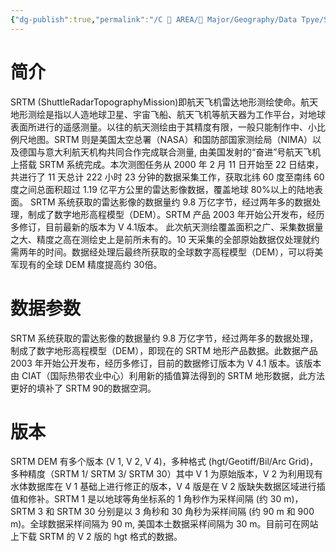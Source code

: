 ```yaml
---
{"dg-publish":true,"permalink":"/C 📔 AREA/🌳 Major/Geography/Data Tpye/SRTM/","title":"SRTM 航天飞机雷达地形测绘使命","noteIcon":"stone","created":"2024-07-04T13:45:17.000+08:00","updated":"2024-11-29T00:18:05.317+08:00"}
---
```


# 简介
SRTM (ShuttleRadarTopographyMission)即航天飞机雷达地形测绘使命。航天地形测绘是指以人造地球卫星、宇宙飞船、航天飞机等航天器为工作平台，对地球表面所进行的遥感测量。以往的航天测绘由于其精度有限，一般只能制作中、小比例尺地图。SRTM 则是美国太空总署（NASA）和国防部国家测绘局（NIMA）以及德国与意大利航天机构共同合作完成联合测量, 由美国发射的“奋进”号航天飞机上搭载 SRTM 系统完成。本次测图任务从 2000 年 2 月 11 日开始至 22 日结束，共进行了 11 天总计 222 小时 23 分钟的数据采集工作，获取北纬 60 度至南纬 60 度之间总面积超过 1.19 亿平方公里的雷达影像数据，覆盖地球 80%以上的陆地表面。
SRTM 系统获取的雷达影像的数据量约 9.8 万亿字节，经过两年多的数据处理，制成了数字地形高程模型（DEM）。SRTM 产品 2003 年开始公开发布，经历多修订，目前最新的版本为 V 4.1版本。
此次航天测绘覆盖面积之广、采集数据量之大、精度之高在测绘史上是前所未有的。10 天采集的全部原始数据仅处理就约需两年的时间。数据经处理后最终所获取的全球数字高程模型（DEM），可以将美军现有的全球 DEM 精度提高约 30倍。
# 数据参数
SRTM 系统获取的雷达影像的数据量约 9.8 万亿字节，经过两年多的数据处理，制成了数字地形高程模型（DEM），即现在的 SRTM 地形产品数据。此数据产品 2003 年开始公开发布，经历多修订，目前的数据修订版本为 V 4.1 版本。该版本由 CIAT（国际热带农业中心）利用新的插值算法得到的 SRTM 地形数据，此方法更好的填补了 SRTM 90的数据空洞。
# 版本
SRTM DEM 有多个版本 (V 1, V 2, V 4)，多种格式 (hgt/Geotiff/Bil/Arc Grid)，多种精度（SRTM 1/ SRTM 3/ SRTM 30）其中 V 1 为原始版本，V 2 为利用现有水体数据库在 V 1 基础上进行修正的版本，V 4 版是在 V 2 版缺失数据区域进行插值和修补。SRTM 1 是以地球等角坐标系的 1 角秒作为采样间隔 (约 30 m)，SRTM 3 和 SRTM 30 分别是以 3 角秒和 30 角秒为采样间隔 (约 90 m 和 900 m)。全球数据采样间隔为 90 m, 美国本土数据采样间隔为 30 m。目前可在网站上下载 SRTM 的 V 2 版的 hgt 格式的数据。